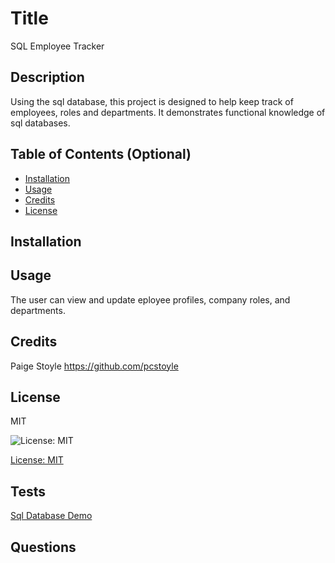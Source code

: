 # Title

SQL Employee Tracker

## Description

Using the sql database, this project is designed to help keep track of employees, roles and departments. It demonstrates functional knowledge of sql databases. 

## Table of Contents (Optional)

- [Installation](#installation)
- [Usage](#usage)
- [Credits](#credits)
- [License](#license)

## Installation



## Usage

The user can view and update eployee profiles, company roles, and departments.

## Credits

Paige Stoyle 
https://github.com/pcstoyle

## License 
MIT

![License: MIT](https://img.shields.io/badge/license-mit-green.svg)

[License: MIT](https://www.mit.edu/~amini/LICENSE.md)

## Tests

[Sql Database Demo](<assets/mysql.mp4>)

## Questions